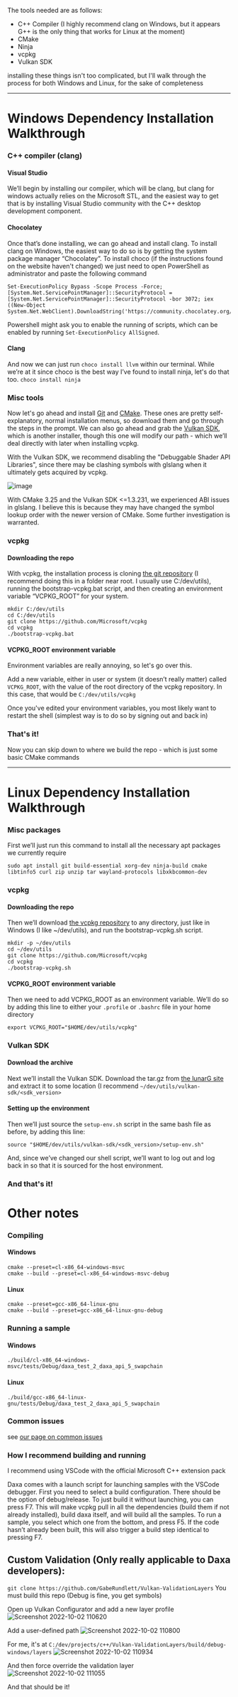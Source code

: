 The tools needed are as follows:
 - C++ Compiler
      (I highly recommend clang on Windows, but it appears G++ is the only thing that works for Linux at the moment)
 - CMake
 - Ninja
 - vcpkg
 - Vulkan SDK
 
installing these things isn't too complicated, but I'll walk through the process for both Windows and Linux, for the sake of completeness

***

# Windows Dependency Installation Walkthrough

### C++ compiler (clang)
#### Visual Studio
We’ll begin by installing our compiler, which will be clang, but clang for windows actually relies on the Microsoft STL, and the easiest way to get that is by installing Visual Studio community with the C++ desktop development component.
#### Chocolatey
Once that’s done installing, we can go ahead and install clang. To install clang on Windows, the easiest way to do so is by getting the system package manager “Chocolatey”. To install choco (if the instructions found on the website haven't changed) we just need to open PowerShell as administrator and paste the following command
```
Set-ExecutionPolicy Bypass -Scope Process -Force; [System.Net.ServicePointManager]::SecurityProtocol = [System.Net.ServicePointManager]::SecurityProtocol -bor 3072; iex ((New-Object System.Net.WebClient).DownloadString('https://community.chocolatey.org/install.ps1'))
```
Powershell might ask you to enable the running of scripts, which can be enabled by running `Set-ExecutionPolicy AllSigned`.
#### Clang
And now we can just run `choco install llvm` within our terminal. While we’re at it since choco is the best way I’ve found to install ninja, let's do that too. `choco install ninja`

### Misc tools
Now let's go ahead and install [Git](https://git-scm.com/download/win) and [CMake](https://cmake.org/download/). These ones are pretty self-explanatory, normal installation menus, so download them and go through the steps in the prompt. We can also go ahead and grab the [Vulkan SDK](https://vulkan.lunarg.com/sdk/home#windows), which is another installer, though this one will modify our path - which we’ll deal directly with later when installing vcpkg.

With the Vulkan SDK, we recommend disabling the "Debuggable Shader API Libraries", since there may be clashing symbols with glslang when it ultimately gets acquired by vcpkg.

![image](https://user-images.githubusercontent.com/28205981/212490845-1906e3bb-270a-4423-9e69-86f5ca05af5b.png)

With CMake 3.25 and the Vulkan SDK <=1.3.231, we experienced ABI issues in glslang. I believe this is because they may have changed the symbol lookup order with the newer version of CMake. Some further investigation is warranted.

### vcpkg

#### Downloading the repo
With vcpkg, the installation process is cloning [the git repository](https://github.com/Microsoft/vcpkg) (I recommend doing this in a folder near root. I usually use C:/dev/utils), running the bootstrap-vcpkg.bat script, and then creating an environment variable “VCPKG_ROOT” for your system.

```
mkdir C:/dev/utils
cd C:/dev/utils
git clone https://github.com/Microsoft/vcpkg
cd vcpkg
./bootstrap-vcpkg.bat
```

#### VCPKG_ROOT environment variable
Environment variables are really annoying, so let's go over this.

Add a new variable, either in user or system (it doesn’t really matter) called `VCPKG_ROOT`, with the value of the root directory of the vcpkg repository. In this case, that would be `C:/dev/utils/vcpkg`

Once you've edited your environment variables, you most likely want to restart the shell (simplest way is to do so by signing out and back in)

### That's it!
Now you can skip down to where we build the repo - which is just some basic CMake commands

***

# Linux Dependency Installation Walkthrough

### Misc packages
First we’ll just run this command to install all the necessary apt packages we currently require
```
sudo apt install git build-essential xorg-dev ninja-build cmake libtinfo5 curl zip unzip tar wayland-protocols libxkbcommon-dev
```

### vcpkg

#### Downloading the repo
Then we’ll download [the vcpkg repository](https://github.com/Microsoft/vcpkg) to any directory, just like in Windows (I like ~/dev/utils), and run the bootstrap-vcpkg.sh script. 

```
mkdir -p ~/dev/utils
cd ~/dev/utils
git clone https://github.com/Microsoft/vcpkg
cd vcpkg
./bootstrap-vcpkg.sh
```

#### VCPKG_ROOT environment variable
Then we need to add VCPKG_ROOT as an environment variable. We’ll do so by adding this line to either your `.profile` or `.bashrc` file in your home directory

```
export VCPKG_ROOT="$HOME/dev/utils/vcpkg"
```

### Vulkan SDK

#### Download the archive
Next we’ll install the Vulkan SDK. Download the tar.gz from [the lunarG site](https://vulkan.lunarg.com/sdk/home#linux) and extract it to some location (I recommend `~/dev/utils/vulkan-sdk/<sdk_version>`
#### Setting up the environment
Then we’ll just source the `setup-env.sh` script in the same bash file as before, by adding this line:
```
source "$HOME/dev/utils/vulkan-sdk/<sdk_version>/setup-env.sh"
```
And, since we’ve changed our shell script, we’ll want to log out and log back in so that it is sourced for the host environment.

### And that's it!

# Other notes

### Compiling

#### Windows
```
cmake --preset=cl-x86_64-windows-msvc
cmake --build --preset=cl-x86_64-windows-msvc-debug
```

#### Linux
```
cmake --preset=gcc-x86_64-linux-gnu
cmake --build --preset=gcc-x86_64-linux-gnu-debug
```

### Running a sample

#### Windows
```
./build/cl-x86_64-windows-msvc/tests/Debug/daxa_test_2_daxa_api_5_swapchain
```

#### Linux
```
./build/gcc-x86_64-linux-gnu/tests/Debug/daxa_test_2_daxa_api_5_swapchain
```

### Common issues
see [our page on common issues](https://github.com/Ipotrick/Daxa/wiki/Platform-support-and-potential-Problems#building)

### How I recommend building and running

I recommend using VSCode with the official Microsoft C++ extension pack

Daxa comes with a launch script for launching samples with the VSCode debugger. First you need to select a build configuration. There should be the option of debug/release. To just build it without launching, you can press F7. This will make vcpkg pull in all the dependencies (build them if not already installed), build daxa itself, and will build all the samples. To run a sample, you select which one from the bottom, and press F5. If the code hasn’t already been built, this will also trigger a build step identical to pressing F7.

## Custom Validation (Only really applicable to Daxa developers):

```git clone https://github.com/GabeRundlett/Vulkan-ValidationLayers```
You must build this repo (Debug is fine, you get symbols)

Open up Vulkan Configurator and add a new layer profile
![Screenshot 2022-10-02 110620](https://user-images.githubusercontent.com/28205981/193466792-96e243a4-ee97-440e-8617-b01fce8af100.png)

Add a user-defined path
![Screenshot 2022-10-02 110800](https://user-images.githubusercontent.com/28205981/193466859-19dc5cdc-6dce-4a0f-bf67-aabd36a55003.png)

For me, it's at `C:/dev/projects/c++/Vulkan-ValidationLayers/build/debug-windows/layers`
![Screenshot 2022-10-02 110934](https://user-images.githubusercontent.com/28205981/193466910-7e0c6be9-7eb2-4d99-b60e-2fe5b38b64bb.png)

And then force override the validation layer
![Screenshot 2022-10-02 111055](https://user-images.githubusercontent.com/28205981/193467005-4fa15b24-0f77-4eee-a0b5-0f19e7fb5876.png)

And that should be it!
